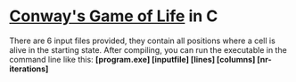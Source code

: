 # [Conway's Game of Life](https://en.wikipedia.org/wiki/Conway%27s_Game_of_Life) in C
There are 6 input files provided, they contain all positions where a cell is alive in the starting state.
After compiling, you can run the executable in the command line like this:
**[program.exe] [inputfile] [lines] [columns] [nr-iterations]**
